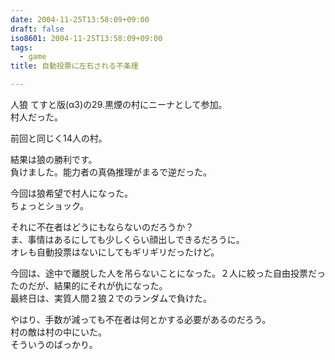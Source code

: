 ```yaml
---
date: 2004-11-25T13:58:09+09:00
draft: false
iso8601: 2004-11-25T13:58:09+09:00
tags:
  - game
title: 自動投票に左右される不条理

---
```


<div class="entry-body">
  <p>人狼 てすと版(α3)の29.黒煙の村にニーナとして参加。<br />
    村人だった。</p>

  <p>前回と同じく14人の村。</p>

  <p>結果は狼の勝利です。<br />
    負けました。能力者の真偽推理がまるで逆だった。</p>

  <p>今回は狼希望で村人になった。<br />
    ちょっとショック。</p>

  <p>それに不在者はどうにもならないのだろうか？<br />
    ま、事情はあるにしても少しくらい顔出しできるだろうに。<br />
    オレも自動投票はないにしてもギリギリだったけど。</p>

  <p>今回は、途中で離脱した人を吊らないことになった。２人に絞った自由投票だったのだが、結果的にそれが仇になった。<br />
    最終日は、実質人間２狼２でのランダムで負けた。</p>

  <p>やはり、手数が減っても不在者は何とかする必要があるのだろう。<br />
    村の敵は村の中にいた。<br />
    そういうのばっかり。</p>
</div>
